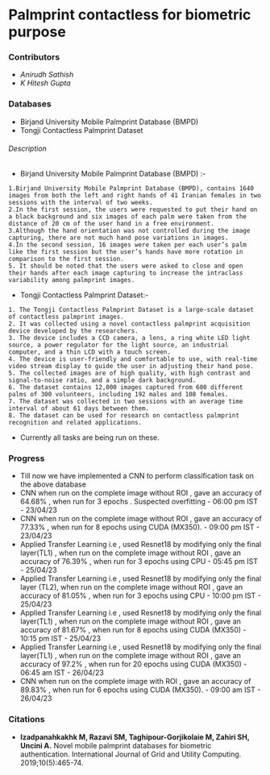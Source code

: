 # Palmprint contactless for biometric purpose 


### Contributors 
- _Anirudh Sathish_ 
- _K Hitesh Gupta_

### Databases
- Birjand University Mobile Palmprint Database (BMPD)
- Tongji Contactless Palmprint Dataset
###### Description 
- Birjand University Mobile Palmprint Database (BMPD) :-
```
1.Birjand University Mobile Palmprint Database (BMPD), contains 1640 images from both the left and right hands of 41 Iranian females in two sessions with the interval of two weeks.
2.In the first session, the users were requested to put their hand on a black background and six images of each palm were taken from the distance of 20 cm of the user hand in a free environment.
3.Although the hand orientation was not controlled during the image capturing, there are not much hand pose variations in images.
4.In the second session, 16 images were taken per each user’s palm like the first session but the user’s hands have more rotation in comparison to the first session.
5. It should be noted that the users were asked to close and open
their hands after each image capturing to increase the intraclass variability among palmprint images.
```
- Tongji Contactless Palmprint Dataset:-
```
1. The Tongji Contactless Palmprint Dataset is a large-scale dataset of contactless palmprint images.
2. It was collected using a novel contactless palmprint acquisition device developed by the researchers.
3. The device includes a CCD camera, a lens, a ring white LED light source, a power regulator for the light source, an industrial computer, and a thin LCD with a touch screen.
4. The device is user-friendly and comfortable to use, with real-time video stream display to guide the user in adjusting their hand pose.
5. The collected images are of high quality, with high contrast and signal-to-noise ratio, and a simple dark background.
6. The dataset contains 12,000 images captured from 600 different palms of 300 volunteers, including 192 males and 108 females.
7. The dataset was collected in two sessions with an average time interval of about 61 days between them.
8. The dataset can be used for research on contactless palmprint recognition and related applications.
```
- Currently all tasks are being run on these.

### Progress 
- Till now we have implemented a CNN to perform classification task on the above database
- CNN when run on the complete image without ROI , gave an accuracy of 64.68% , when run for 3 epochs . Suspected overfitting - 06:00 pm IST - 23/04/23
- CNN when run on the complete image without ROI , gave an accuracy of 77.33% , when run for 8 epochs using CUDA (MX350). - 09:00 pm IST - 23/04/23
- Applied Transfer Learning i.e , used Resnet18 by modifying only the final layer(TL1) , when run on the complete image without ROI , gave an accuracy of 76.39% , when run for 3 epochs using CPU - 05:45 pm IST - 25/04/23
- Applied Transfer Learning i.e , used Resnet18 by modifying only the final layer (TL2), when run on the complete image without ROI , gave an accuracy of 81.05% , when run for 3 epochs using CPU - 10:00 pm IST - 25/04/23
- Applied Transfer Learning i.e , used Resnet18 by modifying only the final layer(TL1) , when run on the complete image without ROI , gave an accuracy of 81.67% , when run for 8 epochs using CUDA (MX350) - 10:15 pm IST - 25/04/23
- Applied Transfer Learning i.e , used Resnet18 by modifying only the final layer(TL1) , when run on the complete image without ROI , gave an accuracy of 97.2% , when run for 20 epochs using CUDA (MX350) - 06:45 am IST - 26/04/23
- CNN when run on the complete image with ROI , gave an accuracy of 89.83% , when run for 6 epochs using CUDA (MX350). - 09:00 am IST - 26/04/23


### Citations 
- **Izadpanahkakhk M, Razavi SM, Taghipour-Gorjikolaie M, Zahiri SH, Uncini A.** Novel mobile palmprint databases for biometric authentication. International Journal of Grid and Utility Computing. 2019;10(5):465-74.
